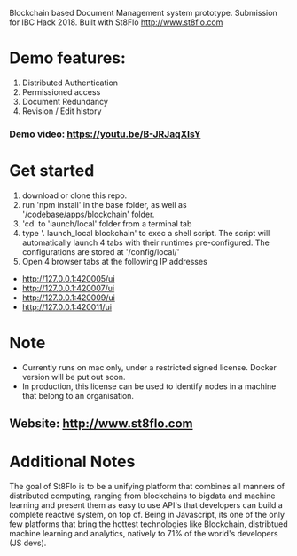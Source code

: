Blockchain based Document Management system prototype. 
Submission for IBC Hack 2018. Built with St8Flo http://www.st8flo.com

# Demo features:
1. Distributed Authentication 
2. Permissioned access
3. Document Redundancy
4. Revision / Edit history

### Demo video: https://youtu.be/B-JRJaqXlsY

# Get started

1. download or clone this repo.
2. run 'npm install' in the base folder, as well as '/codebase/apps/blockchain' folder.
3. 'cd' to 'launch/local' folder from a terminal tab
4. type '. launch_local blockchain' to exec a shell script. The script will automatically launch 4 tabs with their runtimes pre-configured. The configurations are stored at '/config/local/'
5. Open 4 browser tabs at the following IP addresses

* http://127.0.0.1:420005/ui
* http://127.0.0.1:420007/ui
* http://127.0.0.1:420009/ui
* http://127.0.0.1:420011/ui

# Note
- Currently runs on mac only, under a restricted signed license. Docker version will be put out soon.
- In production, this license can be used to identify nodes in a machine that belong to an organisation.

## Website: http://www.st8flo.com

# Additional Notes
The goal of St8Flo is to be a unifying platform that combines all manners of distributed computing, ranging from blockchains to bigdata and machine learning and present them as easy to use API's that developers can build a complete reactive system, on top of.
Being in Javascript, its one of the only few platforms that bring the hottest  technologies like Blockchain, distribtued machine learning and analytics, natively to 71% of the world's developers (JS devs).
